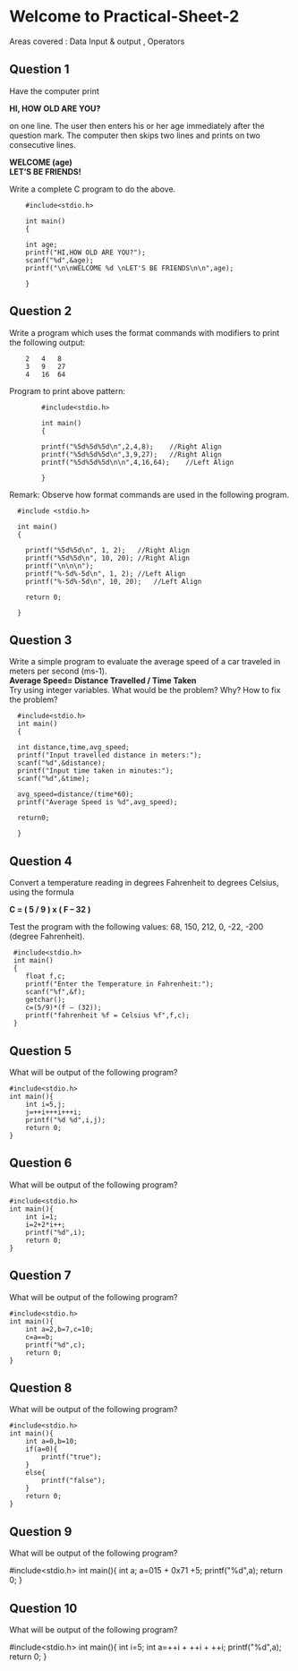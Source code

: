 # Welcome to Practical-Sheet-2 
Areas covered :	Data Input & output , Operators

## **Question 1** <br/>
Have the computer print

   **HI, HOW OLD ARE YOU?**

on one line. The user then enters his or her age immediately after the question mark. The computer then skips two lines and prints on two consecutive lines.

**WELCOME (age)<br/>
LET’S BE FRIENDS!**

Write a complete C program to do the above.
        
        #include<stdio.h>
        
        int main()
        {
        
        int age;
        printf("HI,HOW OLD ARE YOU?");
        scanf("%d",&age);
        printf("\n\nWELCOME %d \nLET'S BE FRIENDS\n\n",age);
        
        }
        
## Question 2
Write a program which uses the format commands with modifiers to print the following output:

        2	4	8
        3	9	27
        4	16	64
        
Program to print above pattern:
            
            #include<stdio.h>
            
            int main()
            {
            
            printf("%5d%5d%5d\n",2,4,8);	//Right Align
            printf("%5d%5d%5d\n",3,9,27);	//Right Align
            printf("%5d%5d%5d\n\n",4,16,64);	//Left Align
            
            }
            
Remark:
Observe how format commands are used in the following program.
        
      #include <stdio.h>
      
      int main()
      {
      
        printf("%5d%5d\n", 1, 2);	//Right Align
        printf("%5d%5d\n", 10, 20);	//Right Align
        printf("\n\n\n");
        printf("%-5d%-5d\n", 1, 2);	//Left Align
        printf("%-5d%-5d\n", 10, 20);	//Left Align
        
        return 0;
        
      }
      
## Question 3
Write a simple program to evaluate the average speed of a car traveled in meters per second (ms-1).<br/>
**Average Speed= Distance Travelled / Time Taken**<br/>
Try using integer variables. What would be the problem? Why?  How to fix the problem?
      
      #include<stdio.h>
      int main()
      {
      
      int distance,time,avg_speed;
      printf("Input travelled distance in meters:");
      scanf("%d",&distance);
      printf("Input time taken in minutes:");
      scanf("%d",&time);
      
      avg_speed=distance/(time*60);
      printf("Average Speed is %d",avg_speed);
      
      return0;
      
      }

## Question 4
Convert a temperature reading in degrees Fahrenheit to degrees Celsius, using the formula

**C = ( 5 / 9 ) x ( F – 32 )**

Test the program with the following values: 68, 150, 212, 0, -22, -200 (degree Fahrenheit).
    
     #include<stdio.h>
     int main()
     {
        float f,c;
        printf("Enter the Temperature in Fahrenheit:");
        scanf("%f",&f);
        getchar();
        c=(5/9)*(f – (32));
        printf("fahrenheit %f = Celsius %f",f,c);
     }

## Question 5

What will be output of the following program?
        
    #include<stdio.h>
    int main(){
        int i=5,j;
        j=++i+++i+++i;
        printf("%d %d",i,j);
        return 0;
    }

## Question 6

What will be output of the following program?

    #include<stdio.h>
    int main(){
        int i=1;
        i=2+2*i++;
        printf("%d",i);
        return 0;
    }

## Question 7

What will be output of the following program?

    #include<stdio.h>
    int main(){
        int a=2,b=7,c=10;
        c=a==b;
        printf("%d",c);
        return 0;
    }

## Question 8

What will be output of the following program?

    #include<stdio.h>
    int main(){
        int a=0,b=10;
        if(a=0){
            printf("true");
        }
        else{
            printf("false");
        }
        return 0;
    }

## Question 9

What will be output of the following program?

#include<stdio.h>
int main(){
    int a;
    a=015 + 0x71 +5;
    printf("%d",a);
    return 0;
}

## Question 10

What will be output of the following program?

#include<stdio.h>
int main(){
     int i=5;
     int a=++i + ++i + ++i;
     printf("%d",a);
     return 0;
}
